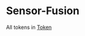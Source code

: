# Sensor-Fusion
All tokens in [Token](https://github.com/apourghani/Sensor-Fusion/blob/sajadi/Find%20Tokens/nuscenes_Find_Tokens.ipynb)
